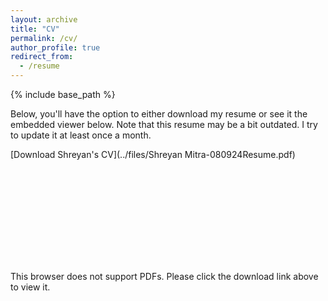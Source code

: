 ```yaml
---
layout: archive
title: "CV"
permalink: /cv/
author_profile: true
redirect_from:
  - /resume
---
```


{% include base_path %}

Below, you'll have the option to either download my resume or see it the embedded viewer below. Note that this resume may be a bit outdated. I try to update it at least once a month.

[Download Shreyan's CV](../files/Shreyan Mitra-080924Resume.pdf)

<object data="../files/Shreyan Mitra-080924Resume.pdf" type="application/pdf" width="700px" height="700px">
    <embed src="../files/Shreyan Mitra-080924Resume.pdf">
        <p>This browser does not support PDFs. Please click the download link above to view it.</p>
    </embed>
</object>
